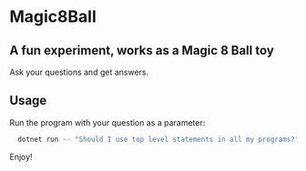 # Magic8Ball
## A fun experiment, works as a Magic 8 Ball toy

Ask your questions and get answers.
## Usage

Run the program with your question as a parameter:
```bash 
  dotnet run -- "Should I use top level statements in all my programs?"
```

Enjoy!
